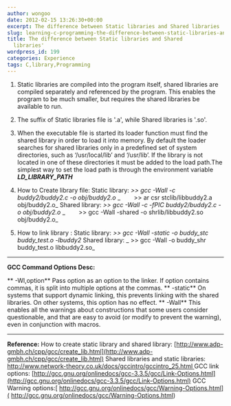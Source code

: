 ```yaml
---
author: wongoo
date: 2012-02-15 13:26:30+00:00
excerpt: The difference between Static libraries and Shared libraries
slug: learning-c-programming-the-difference-between-static-libraries-and-shared-libraries
title: The difference between Static libraries and Shared
  libraries'
wordpress_id: 199
categories: Experience
tags: C,library,Programming
---
```


1. Static libraries are compiled into the program itself, shared libraries are compiled separately and referenced by the program. This enables the program to be much smaller, but requires the shared libraries be available to run.

2. The suffix of Static libraries file is '.a', while Shared libraries is '.so'.

3. When the executable file is started its loader function must find the shared library in order to load it into memory. By default the loader searches for shared libraries only in a predefined set of system directories, such as ‘/usr/local/lib’ and ‘/usr/lib’. If the library is not located in one of these directories it must be added to the load path.The simplest way to set the load path is through the environment variable _**LD_LIBRARY_PATH**_

4. How to Create library file:
Static library:
_>> gcc -Wall -c buddy2/buddy2.c -o obj/buddy2.o_
_        >> ar csr stclib/libbuddy2.a obj/buddy2.o_
Shared library:
_>> gcc -Wall -c -fPIC buddy2/buddy2.c -o obj/buddy2.o_
_        >> gcc -Wall -shared -o shrlib/libbuddy2.so obj/buddy2.o_

5. How to link library :
Static library:
_>> gcc -Wall _-static_ -o buddy_stc buddy_test.o -lbuddy2_
Shared library:
_ >> gcc -Wall -o buddy_shr buddy_test.o libbuddy2.so_



* * *



**GCC Command Options Desc:**

** -Wl,option**
Pass option as an option to the linker. If option contains commas, it is split into multiple options at the commas.
** -static**
On systems that support dynamic linking, this prevents linking with the shared libraries. On other systems, this option has no effect.
** -Wall**
This enables all the warnings about constructions that some users consider questionable, and that are easy to avoid (or modify to prevent the warning), even in conjunction with macros.



* * *



**Reference:**
How to create static library and shared library: [http://www.adp-gmbh.ch/cpp/gcc/create_lib.html](http://www.adp-gmbh.ch/cpp/gcc/create_lib.html)
Shared libraries and static libraries: [http://www.network-theory.co.uk/docs/gccintro/gccintro_25.html
](http://www.network-theory.co.uk/docs/gccintro/gccintro_25.html)GCC link options: [http://gcc.gnu.org/onlinedocs/gcc-3.3.5/gcc/Link-Options.html](http://gcc.gnu.org/onlinedocs/gcc-3.3.5/gcc/Link-Options.html)
GCC Warning options:[ http://gcc.gnu.org/onlinedocs/gcc/Warning-Options.html]( http://gcc.gnu.org/onlinedocs/gcc/Warning-Options.html)
